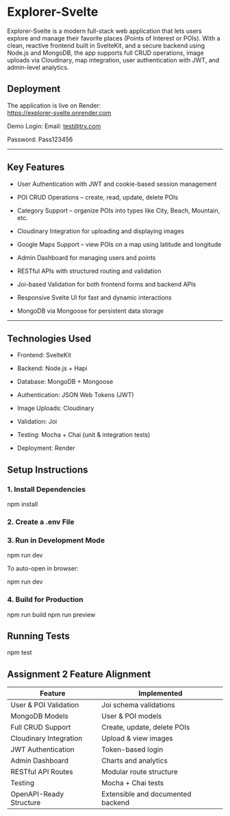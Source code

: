 # Explorer-Svelte

Explorer-Svelte is a modern full-stack web application that lets users explore and manage their favorite places (Points of Interest or POIs). With a clean, reactive frontend built in SvelteKit, and a secure backend using Node.js and MongoDB, the app supports full CRUD operations, image uploads via Cloudinary, map integration, user authentication with JWT, and admin-level analytics.

## Deployment

The application is live on Render:  
https://explorer-svelte.onrender.com

Demo Login:
Email: <test@try.com>

Password: Pass123456

---

## Key Features

- User Authentication with JWT and cookie-based session management

- POI CRUD Operations – create, read, update, delete POIs

- Category Support – organize POIs into types like City, Beach, Mountain, etc.

- Cloudinary Integration for uploading and displaying images

- Google Maps Support – view POIs on a map using latitude and longitude

- Admin Dashboard for managing users and points

- RESTful APIs with structured routing and validation

- Joi-based Validation for both frontend forms and backend APIs

- Responsive Svelte UI for fast and dynamic interactions

- MongoDB via Mongoose for persistent data storage

---

## Technologies Used

- Frontend: SvelteKit

- Backend: Node.js + Hapi

- Database: MongoDB + Mongoose

- Authentication: JSON Web Tokens (JWT)

- Image Uploads: Cloudinary

- Validation: Joi

- Testing: Mocha + Chai (unit & integration tests)

- Deployment: Render



## Setup Instructions

### 1. Install Dependencies

npm install

### 2. Create a .env File

### 3. Run in Development Mode

npm run dev

To auto-open in browser:

npm run dev

### 4. Build for Production

npm run build
npm run preview

## Running Tests

npm test

## Assignment 2 Feature Alignment

| Feature                 | Implemented                       |
| ----------------------- | --------------------------------- |
| User & POI Validation   | Joi schema validations            |
| MongoDB Models          | User & POI models                 |
| Full CRUD Support       | Create, update, delete POIs       |
| Cloudinary Integration  | Upload & view images              |
| JWT Authentication      | Token-based login                 |
| Admin Dashboard         | Charts and analytics              |
| RESTful API Routes      | Modular route structure           |
| Testing                 | Mocha + Chai tests                |
| OpenAPI-Ready Structure | Extensible and documented backend |
